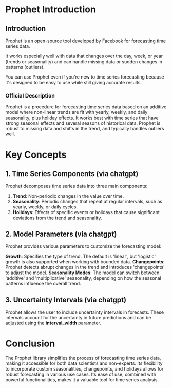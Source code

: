 # Prophet Introduction

## Introduction

Prophet is an open-source tool developed by Facebook for forecasting time series data.

It works especially well with data that changes over the day, week, or year (trends or seasonality) and can handle missing data or sudden changes in patterns (outliers).

You can use Prophet even if you're new to time series forecasting because it's designed to be easy to use while still giving accurate results.


### Official Description

Prophet is a procedure for forecasting time series data based on an additive model where non-linear trends are fit with yearly, weekly, and daily seasonality, plus holiday effects. It works best with time series that have strong seasonal effects and several seasons of historical data. Prophet is robust to missing data and shifts in the trend, and typically handles outliers well.

# Key Concepts

## 1. Time Series Components (via chatgpt)
Prophet decomposes time series data into three main components:

1. **Trend**: Non-periodic changes in the value over time.
2. **Seasonality**: Periodic changes that repeat at regular intervals, such as yearly, weekly, or daily cycles.
3. **Holidays**: Effects of specific events or holidays that cause significant deviations from the trend and seasonality.

## 2. Model Parameters (via chatgpt)
Prophet provides various parameters to customize the forecasting model:

**Growth**: Specifies the type of trend. The default is 'linear', but 'logistic' growth is also supported when working with bounded data.
**Changepoints**: Prophet detects abrupt changes in the trend and introduces 'changepoints' to adjust the model.
**Seasonality Modes**: The model can switch between 'additive' and 'multiplicative' seasonality, depending on how the seasonal patterns influence the overall trend.

## 3. Uncertainty Intervals (via chatgpt)
Prophet allows the user to include uncertainty intervals in forecasts. These intervals account for the uncertainty in future predictions and can be adjusted using the **interval_width** parameter.


# Conclusion

The Prophet library simplifies the process of forecasting time series data, making it accessible for both data scientists and non-experts. Its flexibility to incorporate custom seasonalities, changepoints, and holidays allows for robust forecasting in various use cases. Its ease of use, combined with powerful functionalities, makes it a valuable tool for time series analysis.